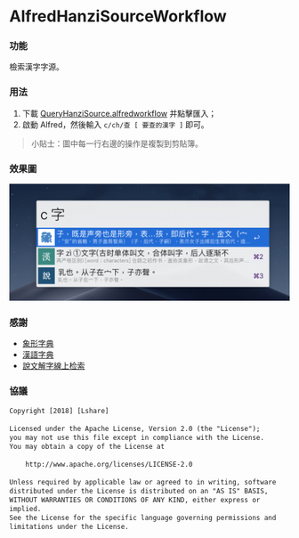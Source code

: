 # AlfredHanziSourceWorkflow
### 功能

檢索漢字字源。

### 用法

1. 下載 [QueryHanziSource.alfredworkflow](https://github.com/LinLshare/AlfredHanziSourceWorkflow/blob/master/QueryHanziSource.alfredworkflow) 并點擊匯入；
2. 啟動 Alfred，然後輸入 `c/ch/查 [ 要查的漢字 ]` 即可。

> 小貼士：圖中每一行右邊的操作是複製到剪貼簿。

### 效果圖

![screen_shot_search_zi](screenshot/screen_shot_search_zi.png)

### 感謝

- [象形字典](http://www.vividict.com/Default.aspx)
- [漢語字典](http://dict.iguci.cn/)
- [說文解字線上检索](http://www.shuowen.org/)

### 協議

```
Copyright [2018] [Lshare]

Licensed under the Apache License, Version 2.0 (the "License");
you may not use this file except in compliance with the License.
You may obtain a copy of the License at

    http://www.apache.org/licenses/LICENSE-2.0

Unless required by applicable law or agreed to in writing, software
distributed under the License is distributed on an "AS IS" BASIS,
WITHOUT WARRANTIES OR CONDITIONS OF ANY KIND, either express or implied.
See the License for the specific language governing permissions and
limitations under the License.
```